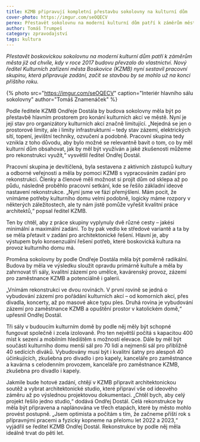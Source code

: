 ```yaml
---
title: KZMB připravují kompletní přestavbu sokolovny na kulturní dům
cover-photo: https://imgur.com/seOQECV
perex: Přestavět sokolovnu na moderní kulturní dům patří k záměrům města od chvíle, kdy budovu převzalo. Nyní vznikla pracovní skupina, která připravuje zadání, začít se stavbou by se mohlo už na konci příštího roku.
author: Tomáš Trumpeš
category: zpravodajství
tags: kultura
---
```


*Přestavět boskovickou sokolovnu na moderní kulturní dům patří k záměrům města již od chvíle, kdy v roce 2017 budovu převzalo do vlastnictví. Nový ředitel Kulturních zařízení města Boskovice (KZMB) nyní sestavil pracovní skupinu, která připravuje zadání, začít se stavbou by se mohlo už na konci příštího roku.*

{% photo src="https://imgur.com/seOQECV" caption="Interiér hlavního sálu sokolovny" author="Tomáš Znamenáček" %}

Podle ředitele KZMB Ondřeje Dostála by budova sokolovny měla být po přestavbě hlavním prostorem pro konání kulturních akcí ve městě. Nyní je její stav pro organizátory kulturních akcí značně limitující. „Nejedná se jen o prostorové limity, ale i limity infrastrukturní – tedy stav zázemí, elektrických sítí, topení, jevištní techniky, ozvučení a podobně. Pracovní skupina tedy vznikla z toho důvodu, aby bylo možné se relevantně bavit o tom, co by měl kulturní dům obsahovat, jak by měl být využíván a jaké zkušenosti můžeme pro rekonstrukci využít,“ vysvětlil ředitel Ondřej Dostál.

Pracovní skupina je devítičlená, byla sestavena z aktivních zástupců kultury a odborné veřejnosti a měla by pomoci KZMB s vypracováním zadání pro rekonstrukci. Členky a členové měli možnost si projít dům od sklepa až po půdu, následně proběhlo pracovní setkání, kde se řešilo základní ideové nastavení rekonstrukce. „Nyní jsme ve fázi přemýšlení. Mám pocit, že vnímáme potřeby kulturního domu velmi podobně, logicky máme rozpory v některých záležitostech, ale ty nám jistě pomůže vyřešit kvalitní práce architektů,“ popsal ředitel KZMB.

Ten by chtěl, aby z práce skupiny vyplynuly dvě různé cesty – jakési minimální a maximální zadání. To by pak vedlo ke středové variantě a ta by se měla přetavit v zadání pro architektonické řešení. Hlavní je, aby výstupem bylo konsenzuální řešení potřeb, které boskovická kultura na provoz kulturního domu má.

Proměna sokolovny by podle Ondřeje Dostála měla být poměrně radikální. Budova by měla ve výsledku sloužit opravdu primárně kultuře a měla by zahrnovat tři sály, kvalitní zázemí pro umělce, kavárenský provoz, zázemí pro zaměstnance KZMB a potenciálně i galerii.

„Vnímám rekonstrukci ve dvou rovinách. V první rovině se jedná o vybudování zázemí pro pořádání kulturních akcí – od komorních akcí, přes divadla, koncerty, až po masové akce typu ples. Druhá rovina je vybudování zázemí pro zaměstnance KZMB a opuštění prostor v katolickém domě,“ upřesnil Ondřej Dostál.

Tři sály v budoucím kulturním domě by podle něj měly být schopné fungovat společně i zcela izolovaně. Pro ten největší počítá s kapacitou 400 míst k sezení a mobilním hledištěm s možností elevace. Dále by měl být součástí kulturního domu menší sál pro 70 lidí a nejmenší sál pro přibližně 40 sedících diváků. Vybudovány musí být i kvalitní šatny pro alespoň 40 účinkujících, zkušebna pro divadlo i pro kapely, kanceláře pro zaměstnance a kavárna s celodenním provozem, kanceláře pro zaměstnance KZMB, zkušebna pro divadlo i kapely.

Jakmile bude hotové zadání, chtějí v KZMB připravit architektonickou soutěž a vybrat architektonické studio, které připraví vše od ideového záměru až po výslednou projektovou dokumentaci. „Chtěl bych, aby celý projekt řešilo jedno studio,“ dodává Ondřej Dostál. Celá rekonstrukce by měla být připravena a naplánována ve třech etapách, které by město mohlo provést postupně. „Jsem optimista a počítám s tím, že začneme příští rok s přípravnými pracemi a fyzicky kopneme na přelomu let 2022 a 2023,“ vyjádřil se ředitel KZMB Ondřej Dostál. Rekonstrukce by podle něj měla ideálně trvat do pěti let.

